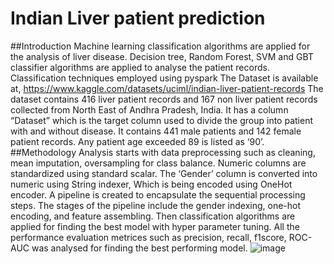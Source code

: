 # Indian Liver patient prediction
##Introduction
Machine learning classification algorithms are applied for the analysis of liver disease. Decision tree, Random Forest, SVM and GBT classifier algorithms are applied to analyse the patient records. Classification techniques employed using pyspark 
The Dataset is available at,
 https://www.kaggle.com/datasets/uciml/indian-liver-patient-records
The dataset contains 416 liver patient records and 167 non liver patient records collected from North East of Andhra Pradesh, India. It has a column “Dataset” which is the target column used to divide the group into patient with and without disease. It contains 441 male patients and 142 female patient records. Any patient age exceeded 89 is listed as ‘90’. 
##Methodology
Analysis starts with data preprocessing such as cleaning, mean imputation, oversampling for class balance. Numeric columns are standardized using standard scalar. 
The ‘Gender’ column is converted into numeric using String indexer, Which is being encoded using OneHot encoder.
A pipeline is created to encapsulate the sequential processing steps. The stages of the pipeline include the gender indexing, one-hot encoding, and feature assembling. Then classification algorithms are applied for finding the best model with hyper parameter tuning. All the performance evaluation metrices such as precision, recall, f1score, ROC-AUC was analysed for finding the best performing model.
![image](https://github.com/Rajapriya11/Pyspark/assets/119552816/3d59d2cf-5d19-4d77-816a-d081b0c80c84)

